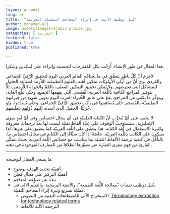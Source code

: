 ```yaml
---
layout: ar-post
lang: ar
title:  "سُبل توظيف الأتمة في إثراء المعاجم التقنيّة العربية"
author: mohamed-ali
image: assets/images/arabic-praise.jpg
categories: [ العربية ]
featured: false
hidden: true
published: true

---
```


<div markdown="1" class="callout callout-warning">

هذا المقال في طَور الإنشاء. أُرَحِّب بكل المُقترحات لتحسينه وإثراءه على لينكِدين وشكرا.
</div>

لاجرمَ أنَّ كُلَّ ناظِرٍ بتعمُّق في ما يحتاجُه العالم العربي اليوم لتحقيق الرُّقِيِّ الجماعي والفَردي يرى أنَّ مِن أَولى الأولويّات تمكين أهله بالعلوم التطبيقية اللاَّزمة لصناعة الحلول للمشاكل التي تعترضهم.
ولا يُمكن تحقيق التمكين الفعلي، بالكمِّ والجَودة اللاَّزِمتين، إلاّ بتوفير المراجع الكافية باللُّغة العربية الفُصحى التي يفهمها الجميع.
وحتّى نبلُغ الغاية، ويتوَفَّر ما يكفي من المراجع، يقعُ على عاتق الخُبراء العرب اليوم تدوين شيءٍ من خِبراتهم التطبيقيّة بالفُصحى حتّى يُساهموا في ركب تحقيق الرُّقِيِّ الجماعي،
وحتَّى يُسدِّدوا، ولو جُزئيًّا، الجميل الذي أسدته إليهم دُوَلهم بتعليمهم.


لا يخفى على أيِّ مُجرِّبٍ أنَّ الكتابة العلميّة في أي مجال اختصاص وفي أيِّ لُغةٍ سِوَى الإنجليزية، ستستوجبُ الوقوف على عِدَّة ألفاظ تقنيّة ليست لها بعدُ ترجماتٌ معروفة وكثيرة الاستعمال في لُغة الكتابة.
هذا ينطبق على اللُّغة العربيّة كما ينطبق على غيرها، لذا سيكون على الكاتب باللُّغة العربيّة، خاصّةً إذا كان سبَّاقًا إلى الكتابة في مجال اختصاص ما، بالتأمُّل في كيفية ترجمة الألفاظ التقنيّة بما يتناسب مع خصائص اللُّغة العربية
بحيثُ يتمكّن القارئ من فهم مغزى العبارة عبر تصوُّرها انطلاقا من المعارف الموجودة في ذهنه. 

--- 

ما يسعى المقال لتوضيحه: 

* أهميّة تحديد الهدف بوضوح.
* أهميّة التركيز على مجال مُعيّن
* نبذة عن صناعة المعاجم
* سُبل توظيف تقنيات "معالجة اللُّغة الطبيعة"، والأتمتة البرمجية، والتعلُّم الآلي في عمليّة تسريع وتيرة إثراء المعاجم التقنيّة.
  * الاستخراج الآلي للمُصطلحات التقنية من النصوص. [Terminology extraction for technology related terms](https://arxiv.org/pdf/1812.09541.pdf)
  * الترجمة الآلية للألفاظ
